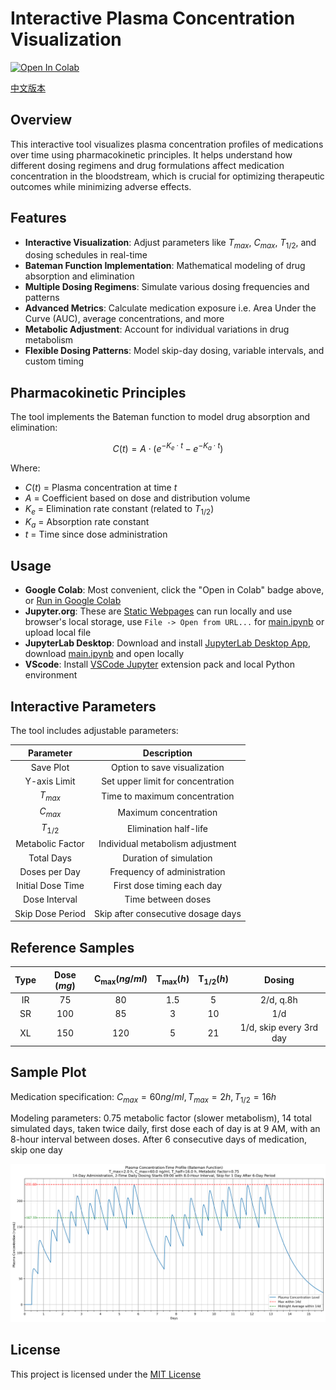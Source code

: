 # Interactive Plasma Concentration Visualization

[![Open In Colab](https://colab.research.google.com/assets/colab-badge.svg)](https://colab.research.google.com/github/LongshengDu/plasma-concentration-vis/blob/master/main.ipynb)

[中文版本](README_CHINESE.md)

## Overview

This interactive tool visualizes plasma concentration profiles of medications over time using pharmacokinetic principles. It helps understand how different dosing regimens and drug formulations affect medication concentration in the bloodstream, which is crucial for optimizing therapeutic outcomes while minimizing adverse effects.

## Features

* **Interactive Visualization**: Adjust parameters like $T_{max}$, $C_{max}$, $T_{1/2}$, and dosing schedules in real-time
* **Bateman Function Implementation**: Mathematical modeling of drug absorption and elimination
* **Multiple Dosing Regimens**: Simulate various dosing frequencies and patterns
* **Advanced Metrics**: Calculate medication exposure i.e. Area Under the Curve (AUC), average concentrations, and more
* **Metabolic Adjustment**: Account for individual variations in drug metabolism
* **Flexible Dosing Patterns**: Model skip-day dosing, variable intervals, and custom timing

## Pharmacokinetic Principles

The tool implements the Bateman function to model drug absorption and elimination:

$$C(t) = A \cdot (e^{-K_e \cdot t} - e^{-K_a \cdot t})$$

Where:
* $C(t)$ = Plasma concentration at time $t$
* $A$ = Coefficient based on dose and distribution volume
* $K_e$ = Elimination rate constant (related to $T_{1/2}$)
* $K_a$ = Absorption rate constant
* $t$ = Time since dose administration

## Usage

* **Google Colab**: Most convenient, click the "Open in Colab" badge above, or [Run in Google Colab](https://colab.research.google.com/github/LongshengDu/plasma-concentration-vis/blob/master/main.ipynb)
* **Jupyter.org**: These are [Static Webpages](https://jupyter.org/try) can run locally and use browser's local storage, use `File -> Open from URL...` for [main.ipynb](https://raw.githubusercontent.com/LongshengDu/plasma-concentration-vis/refs/heads/master/main.ipynb) or upload local file
* **JupyterLab Desktop**: Download and install [JupyterLab Desktop App](https://github.com/jupyterlab/jupyterlab-desktop/releases), download [main.ipynb](https://raw.githubusercontent.com/LongshengDu/plasma-concentration-vis/refs/heads/master/main.ipynb) and open locally 
* **VScode**: Install [VSCode Jupyter](https://marketplace.visualstudio.com/items/?itemName=ms-toolsai.jupyter) extension pack and local Python environment

## Interactive Parameters

The tool includes adjustable parameters:

| Parameter          | Description                                |
|:------------------:|:------------------------------------------:|
| Save Plot          | Option to save visualization               |
| Y-axis Limit       | Set upper limit for concentration          |
| $T_{max}$          | Time to maximum concentration              |
| $C_{max}$          | Maximum concentration                      |
| $T_{1/2}$          | Elimination half-life                      |
| Metabolic Factor   | Individual metabolism adjustment           |
| Total Days         | Duration of simulation                     |
| Doses per Day      | Frequency of administration                |
| Initial Dose Time  | First dose timing each day                 |
| Dose Interval      | Time between doses                         |
| Skip Dose Period   | Skip after consecutive dosage days         |

## Reference Samples

| Type  |  Dose $(mg)$  | $\mathbf{C_{max}} (ng/ml)$ |  $\mathbf{T_{max}} (h)$  | $\mathbf{T_{1/2}} (h)$ |          Dosing          |
|:-----:|:-------------:|:--------------------------:|:------------------------:|:----------------------:|:------------------------:|
| IR    |     75        |      80                    |    1.5                   |     5                  |        2/d, q.8h         |
| SR    |     100       |      85                    |     3                    |     10                 |           1/d            |
| XL    |     150       |     120                    |     5                    |     21                 | 1/d, skip every 3rd day  |

## Sample Plot

Medication specification: $C_{max} = 60ng/ml, T_{max}=2h, T_{1/2}=16h$

Modeling parameters: 0.75 metabolic factor (slower metabolism), 14 total simulated days, taken twice daily, first dose each of day is at 9 AM, with an 8-hour interval between doses. After 6 consecutive days of medication, skip one day

![Plasma Concentration Plot](example_plot.png)

## License

This project is licensed under the [MIT License](LICENSE)
